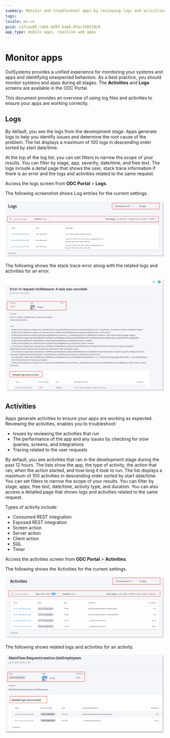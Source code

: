 ```yaml
---
summary: Monitor and troubleshoot apps by reviewing logs and activities.
tags: 
locale: en-us
guid: ca7cae65-c466-4d93-bab6-85ac740519c0
app_type: mobile apps, reactive web apps
---
```


# Monitor apps

OutSystems provides a unified experience for monitoring your systems and apps and identifying unexpected behaviors. As a best practice, you should monitor systems and apps during all stages. The **Activities** and **Logs** screens are available in the ODC Portal.

This document provides an overview of using log files and activities to ensure your apps are working correctly.

## Logs

By default, you see the logs from the development stage. Apps generate logs to help you identify issues and determine the root cause of the problem. The list displays a maximum of 100 logs in descending order sorted by start date/time.

At the top of the log list, you can set filters to narrow the scope of your results. You can filter by stage, app, severity, date/time, and free text. The logs include a detail page that shows the user, stack trace information if there is an error and the logs and activities related to the same request.

<div class="info" markdown="1">

Access the logs screen from **ODC Portal** > **Logs**.

</div>

The following screenshot shows Log entries for the current settings.

![Log entries](images/log-listing-pl.png)

The following shows the stack trace error along with the related logs and activities for an error.

![Detail of a log](images/log-detail-pl.png)

## Activities

Apps generate activities to ensure your apps are working as expected. Reviewing the activities, enables you to troubleshoot:
 
* Issues by reviewing the activities that run
* The performance of the app and any issues by checking for slow queries, screens, and integrations
* Tracing related to the user requests

By default, you see activities that ran in the development stage during the past 12 hours. The lists show the app, the type of activity, the action that ran, when the action started, and how long it took to run. The list displays a maximum of 100 activities in descending order sorted by start date/time. You can set filters to narrow the scope of your results. You can filter by stage, apps, free text, date/time, activity type, and duration. You can also access a detailed page that shows logs and activities related to the same request.

Types of activity include:

* Consumed REST integration
* Exposed REST integration
* Screen action
* Server action
* Client action
* SQL
* Timer

<div class="info" markdown="1">

Access the activities screen from **ODC Portal** > **Activities**.

</div>

The following shows the Activities for the current settings.

![Activity entries](images/activities-listing-pl.png)

The following shows related logs and activities for an activity.

![Detail of activity](images/activities-detail-pl.png)
